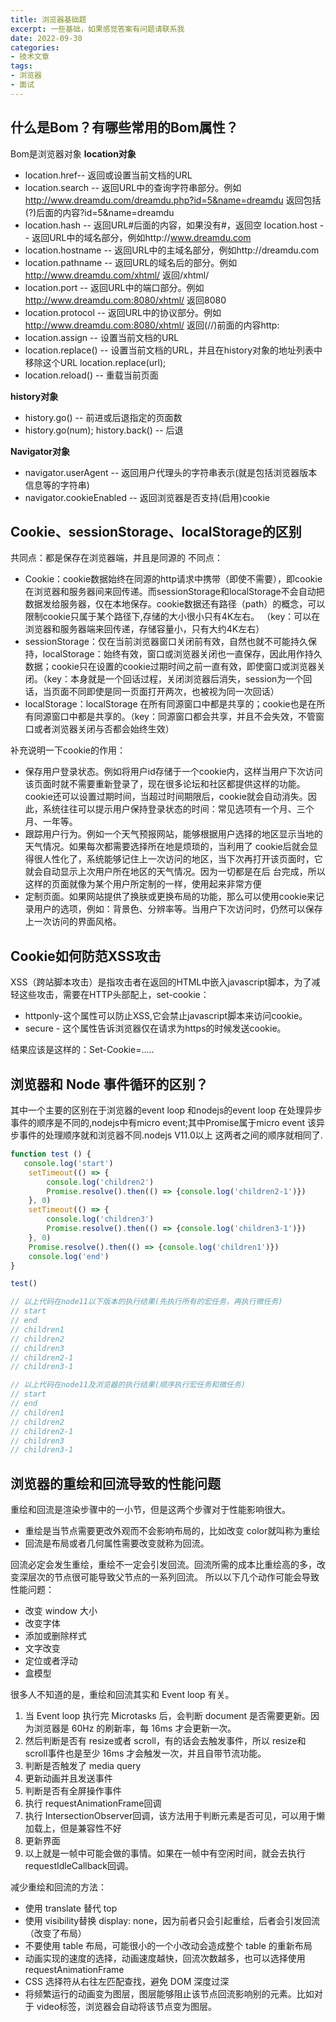 ```yaml
---
title: 浏览器基础题
excerpt: 一些基础，如果感觉答案有问题请联系我
date: 2022-09-30
categories:
- 技术文章
tags:
- 浏览器
- 面试
---
```


## 什么是Bom？有哪些常用的Bom属性？
Bom是浏览器对象
**location对象**
- location.href-- 返回或设置当前文档的URL
- location.search -- 返回URL中的查询字符串部分。例如 http://www.dreamdu.com/dreamdu.php?id=5&name=dreamdu 返回包括(?)后面的内容?id=5&name=dreamdu
- location.hash -- 返回URL#后面的内容，如果没有#，返回空 location.host -- 返回URL中的域名部分，例如http://www.dreamdu.com
- location.hostname -- 返回URL中的主域名部分，例如http://dreamdu.com
- location.pathname -- 返回URL的域名后的部分。例如 http://www.dreamdu.com/xhtml/ 返回/xhtml/
- location.port -- 返回URL中的端口部分。例如 http://www.dreamdu.com:8080/xhtml/ 返回8080
- location.protocol -- 返回URL中的协议部分。例如 http://www.dreamdu.com:8080/xhtml/ 返回(//)前面的内容http:
- location.assign -- 设置当前文档的URL
- location.replace() -- 设置当前文档的URL，并且在history对象的地址列表中移除这个URL location.replace(url);
- location.reload() -- 重载当前页面

**history对象**
- history.go() -- 前进或后退指定的页面数
- history.go(num); history.back() -- 后退

**Navigator对象**
- navigator.userAgent -- 返回用户代理头的字符串表示(就是包括浏览器版本信息等的字符串)
- navigator.cookieEnabled -- 返回浏览器是否支持(启用)cookie

## Cookie、sessionStorage、localStorage的区别
共同点：都是保存在浏览器端，并且是同源的
不同点：
- Cookie：cookie数据始终在同源的http请求中携带（即使不需要），即cookie在浏览器和服务器间来回传递。而sessionStorage和localStorage不会自动把数据发给服务器，仅在本地保存。cookie数据还有路径（path）的概念，可以限制cookie只属于某个路径下,存储的大小很小只有4K左右。 （key：可以在浏览器和服务器端来回传递，存储容量小，只有大约4K左右）
- sessionStorage：仅在当前浏览器窗口关闭前有效，自然也就不可能持久保持，localStorage：始终有效，窗口或浏览器关闭也一直保存，因此用作持久数据；cookie只在设置的cookie过期时间之前一直有效，即使窗口或浏览器关闭。（key：本身就是一个回话过程，关闭浏览器后消失，session为一个回话，当页面不同即使是同一页面打开两次，也被视为同一次回话）
- localStorage：localStorage 在所有同源窗口中都是共享的；cookie也是在所有同源窗口中都是共享的。（key：同源窗口都会共享，并且不会失效，不管窗口或者浏览器关闭与否都会始终生效）

补充说明一下cookie的作用：
- 保存用户登录状态。例如将用户id存储于一个cookie内，这样当用户下次访问该页面时就不需要重新登录了，现在很多论坛和社区都提供这样的功能。 cookie还可以设置过期时间，当超过时间期限后，cookie就会自动消失。因此，系统往往可以提示用户保持登录状态的时间：常见选项有一个月、三个 月、一年等。
- 跟踪用户行为。例如一个天气预报网站，能够根据用户选择的地区显示当地的天气情况。如果每次都需要选择所在地是烦琐的，当利用了 cookie后就会显得很人性化了，系统能够记住上一次访问的地区，当下次再打开该页面时，它就会自动显示上次用户所在地区的天气情况。因为一切都是在后 台完成，所以这样的页面就像为某个用户所定制的一样，使用起来非常方便
- 定制页面。如果网站提供了换肤或更换布局的功能，那么可以使用cookie来记录用户的选项，例如：背景色、分辨率等。当用户下次访问时，仍然可以保存上一次访问的界面风格。

## Cookie如何防范XSS攻击
XSS（跨站脚本攻击）是指攻击者在返回的HTML中嵌入javascript脚本，为了减轻这些攻击，需要在HTTP头部配上，set-cookie：
- httponly-这个属性可以防止XSS,它会禁止javascript脚本来访问cookie。
- secure - 这个属性告诉浏览器仅在请求为https的时候发送cookie。

结果应该是这样的：Set-Cookie=.....

## 浏览器和 Node 事件循环的区别？
其中一个主要的区别在于浏览器的event loop 和nodejs的event loop 在处理异步事件的顺序是不同的,nodejs中有micro event;其中Promise属于micro event 该异步事件的处理顺序就和浏览器不同.nodejs V11.0以上 这两者之间的顺序就相同了.
```javascript
function test () {
   console.log('start')
    setTimeout(() => {
        console.log('children2')
        Promise.resolve().then(() => {console.log('children2-1')})
    }, 0)
    setTimeout(() => {
        console.log('children3')
        Promise.resolve().then(() => {console.log('children3-1')})
    }, 0)
    Promise.resolve().then(() => {console.log('children1')})
    console.log('end') 
}

test()

// 以上代码在node11以下版本的执行结果(先执行所有的宏任务，再执行微任务)
// start
// end
// children1
// children2
// children3
// children2-1
// children3-1

// 以上代码在node11及浏览器的执行结果(顺序执行宏任务和微任务)
// start
// end
// children1
// children2
// children2-1
// children3
// children3-1
```

## 浏览器的重绘和回流导致的性能问题
重绘和回流是渲染步骤中的一小节，但是这两个步骤对于性能影响很大。
- 重绘是当节点需要更改外观而不会影响布局的，比如改变 color就叫称为重绘
- 回流是布局或者几何属性需要改变就称为回流。

回流必定会发生重绘，重绘不一定会引发回流。回流所需的成本比重绘高的多，改变深层次的节点很可能导致父节点的一系列回流。
所以以下几个动作可能会导致性能问题：
- 改变 window 大小
- 改变字体
- 添加或删除样式
- 文字改变
- 定位或者浮动
- 盒模型

很多人不知道的是，重绘和回流其实和 Event loop 有关。
1. 当 Event loop 执行完 Microtasks 后，会判断 document 是否需要更新。因为浏览器是 60Hz 的刷新率，每 16ms 才会更新一次。
2. 然后判断是否有 resize或者 scroll，有的话会去触发事件，所以 resize和 scroll事件也是至少 16ms 才会触发一次，并且自带节流功能。
3. 判断是否触发了 media query
4. 更新动画并且发送事件
5. 判断是否有全屏操作事件
6. 执行 requestAnimationFrame回调
7. 执行 IntersectionObserver回调，该方法用于判断元素是否可见，可以用于懒加载上，但是兼容性不好
8. 更新界面
9. 以上就是一帧中可能会做的事情。如果在一帧中有空闲时间，就会去执行 requestIdleCallback回调。

减少重绘和回流的方法：
- 使用 translate 替代 top
- 使用 visibility替换 display: none，因为前者只会引起重绘，后者会引发回流（改变了布局）
- 不要使用 table 布局，可能很小的一个小改动会造成整个 table 的重新布局
- 动画实现的速度的选择，动画速度越快，回流次数越多，也可以选择使用 requestAnimationFrame
- CSS 选择符从右往左匹配查找，避免 DOM 深度过深
- 将频繁运行的动画变为图层，图层能够阻止该节点回流影响别的元素。比如对于 video标签，浏览器会自动将该节点变为图层。